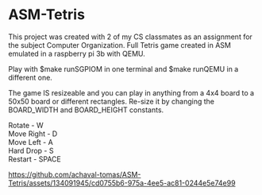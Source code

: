 # ASM-Tetris
This project was created with 2 of my CS classmates as an assignment for the subject Computer Organization. 
Full Tetris game created in ASM emulated in a raspberry pi 3b with QEMU.

Play with $make runSGPIOM in one terminal and $make runQEMU in a different one.

The game IS resizeable and you can play in anything from a 4x4 board to a 50x50 board or different rectangles. Re-size it by changing the BOARD_WIDTH and BOARD_HEIGHT constants. 

Rotate     - W \
Move Right - D \
Move Left  - A \
Hard Drop  - S \
Restart    - SPACE

https://github.com/achaval-tomas/ASM-Tetris/assets/134091945/cd0755b6-975a-4ee5-ac81-0244e5e74e99

